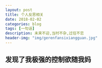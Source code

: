 ```yaml
---
layout: post
title: 个人反思相关
date: 2018-02-02
categories: blog
tags: [一句话]
description: 未来不迎,当时不杂,过往不恋
header-img: "img/gerenfansixiangguan.jpg"
---
```




## 发现了我极强的控制欲随我妈




